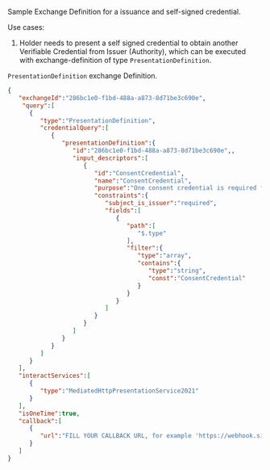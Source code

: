 Sample Exchange Definition for a issuance and self-signed credential.

Use cases: 

1. Holder needs to present a self signed credential to obtain another Verifiable Credential from Issuer (Authority), which can be executed with exchange-definition of type `PresentationDefinition`.

`PresentationDefinition` exchange Definition.

``` json
{
   "exchangeId":"286bc1e0-f1bd-488a-a873-8d71be3c690e",
    "query":[
      {
         "type":"PresentationDefinition",
         "credentialQuery":[
            {
               "presentationDefinition":{
                  "id":"286bc1e0-f1bd-488a-a873-8d71be3c690e",,
                  "input_descriptors":[
                     {
                        "id":"ConsentCredential",
                        "name":"ConsentCredential",
                        "purpose":"One consent credential is required for this presentation",
                        "constraints":{
                           "subject_is_issuer":"required",
                           "fields":[
                              {
                                 "path":[
                                    "$.type"
                                 ],
                                 "filter":{
                                    "type":"array",
                                    "contains":{
                                       "type":"string",
                                       "const":"ConsentCredential"
                                    }
                                 }
                              }
                           ]
                        }
                     }
                  ]
               }
            }
         ]
      }
   ],
   "interactServices":[
      {
         "type":"MediatedHttpPresentationService2021"
      }
   ],
   "isOneTime":true,
   "callback":[
      {
         "url":"FILL YOUR CALLBACK URL, for example 'https://webhook.site/efb19fb8-2579-4e1b-8614-d5a03edaaa7a'"
      }
   ]
}
```